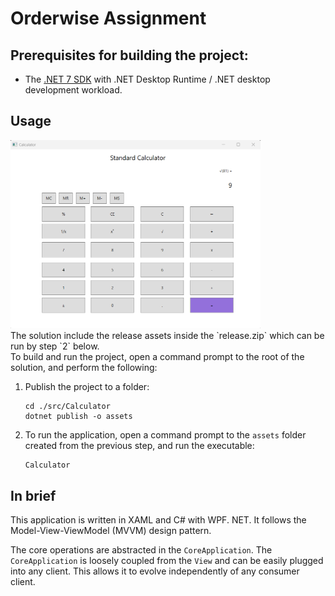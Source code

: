 # Orderwise Assignment

## Prerequisites for building the project:
* The [.NET 7 SDK](https://dotnet.microsoft.com/en-us/download/dotnet/7.0) with .NET Desktop Runtime / .NET desktop development workload.

## Usage

<img src="Resources/calculator.png" width="400">

<br />
The solution include the release assets inside the `release.zip` which can be run by step `2` below.

<br/>
To build and run the project, open a command prompt to the root of the solution, and perform the following: 

1. Publish the project to a folder:

    ```
    cd ./src/Calculator
    dotnet publish -o assets
    ```

2. To run the application, open a command prompt to the `assets` folder created from the previous step, and run the executable:

    ```
    Calculator
    ``` 

## In brief

This application is written in XAML and C# with WPF. NET. It follows the Model-View-ViewModel (MVVM) design pattern.

The core operations are abstracted in the `CoreApplication`. The `CoreApplication` is loosely coupled from the `View` and can be easily plugged into any client. This allows it to evolve independently of any consumer client.
